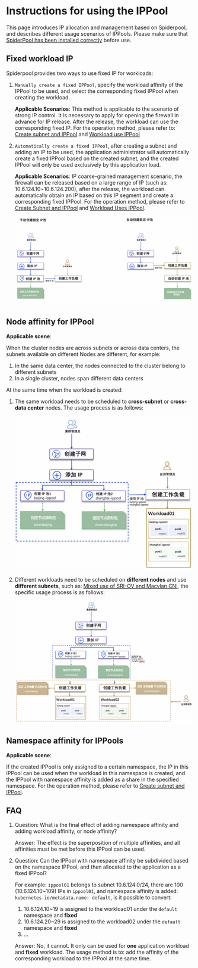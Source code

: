 # Instructions for using the IPPool

This page introduces IP allocation and management based on Spiderpool, and describes different usage scenarios of IPPools. Please make sure that [SpiderPool has been installed correctly](install.md) before use.

## Fixed workload IP

Spiderpool provides two ways to use fixed IP for workloads:

1. `Manually create a fixed IPPool`, specify the workload affinity of the IPPool to be used, and select the corresponding fixed IPPool when creating the workload.

    **Applicable Scenarios**: This method is applicable to the scenario of strong IP control. It is necessary to apply for opening the firewall in advance for IP release. After the release, the workload can use the corresponding fixed IP. For the operation method, please refer to: [Create subnet and IPPool](createpool.md) and [Workload use IPPool](usage.md)

2. `Automatically create a fixed IPPool`, after creating a subnet and adding an IP to be used, the application administrator will automatically create a fixed IPPool based on the created subnet, and the created IPPool will only be used exclusively by this application load.

    **Applicable Scenarios**: IP coarse-grained management scenario, the firewall can be released based on a large range of IP (such as: 10.6.124.10~10.6.124.200), after the release, the workload can automatically obtain an IP based on this IP segment and create a corresponding fixed IPPool. For the operation method, please refer to [Create Subnet and IPPool](createpool.md) and [Workload Uses IPPool](usage.md).

    ![fixedippool](../../images/fixedippool.jpg)

## Node affinity for IPPool

**Applicable scene**:

When the cluster nodes are across subnets or across data centers, the subnets available on different Nodes are different, for example:

1. In the same data center, the nodes connected to the cluster belong to different subnets
2. In a single cluster, nodes span different data centers

At the same time when the workload is created:

1. The same workload needs to be scheduled to **cross-subnet** or **cross-data center** nodes. The usage process is as follows:

    ![nodeaffinity01](../../images/nodeaffinity01.jpg)

2. Different workloads need to be scheduled on **different nodes** and use **different subnets**, such as: [Mixed use of SRI-OV and Macvlan CNI](../../plans/ethplan.md ), the specific usage process is as follows:

    ![nodeaffinity02](../../images/nodeaffinity02.jpg)

## Namespace affinity for IPPools

**Applicable scene**:

If the created IPPool is only assigned to a certain namespace, the IP in this IPPool can be used when the workload in this namespace is created, and the IPPool with namespace affinity is added as a share in the specified namespace. For the operation method, please refer to [Create subnet and IPPool](createpool.md).

## FAQ

1. Question: What is the final effect of adding namespace affinity and adding workload affinity, or node affinity?

    Answer: The effect is the superposition of multiple affinities, and all affinities must be met before this IPPool can be used.

2. Question: Can the IPPool with namespace affinity be subdivided based on the namespace IPPool, and then allocated to the application as a fixed IPPool?

    For example: `ippool01` belongs to subnet 10.6.124.0/24, there are 100 (10.6.124.10~109) IPs in `ippool01`, and namespace affinity is added: `kubernetes.io/metadata.name: default`, is it possible to convert:

    1. 10.6.124.10~19 is assigned to the workload01 under the `default` namespace and **fixed**
    2. 10.6.124.20~29 is assigned to the workload02 under the `default` namespace and **fixed**
    3. ...

    Answer: No, it cannot. It only can be used for **one** application workload and **fixed** workload. The usage method is to: add the affinity of the corresponding workload to the IPPool at the same time.
